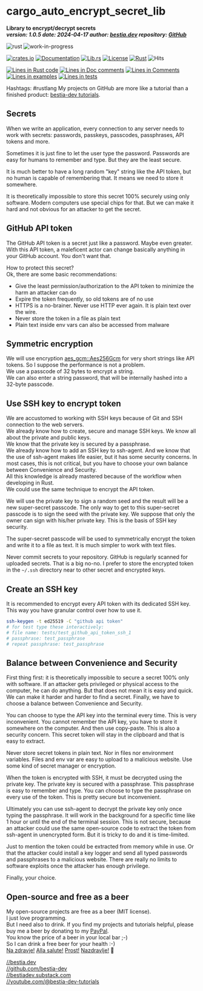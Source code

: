 [//]: # (auto_md_to_doc_comments segment start A)

# cargo_auto_encrypt_secret_lib

[//]: # (auto_cargo_toml_to_md start)

**Library to encrypt/decrypt secrets**  
***version: 1.0.5 date: 2024-04-17 author: [bestia.dev](https://bestia.dev) repository: [GitHub](https://github.com/automation-tasks-rs/cargo_auto_encrypt_secret_lib)***

 ![rust](https://img.shields.io/badge/rust-orange)
 ![work-in-progress](https://img.shields.io/badge/work_in_progress-yellow)

[//]: # (auto_cargo_toml_to_md end)

 [![crates.io](https://img.shields.io/crates/v/cargo_auto_encrypt_secret_lib.svg)](https://crates.io/crates/cargo_auto_encrypt_secret_lib)
 [![Documentation](https://docs.rs/cargo_auto_encrypt_secret_lib/badge.svg)](https://docs.rs/cargo_auto_encrypt_secret_lib/)
 [![Lib.rs](https://img.shields.io/badge/Lib.rs-rust-orange.svg)](https://lib.rs/crates/cargo_auto_encrypt_secret_lib/)
 [![License](https://img.shields.io/badge/license-MIT-blue.svg)](https://github.com/bestia-dev/cargo_auto_encrypt_secret_lib/blob/master/LICENSE)
 [![Rust](https://github.com/bestia-dev/cargo_auto_encrypt_secret_lib/workflows/RustAction/badge.svg)](https://github.com/bestia-dev/cargo_auto_encrypt_secret_lib/)
 ![Hits](https://bestia.dev/webpage_hit_counter/get_svg_image/1785154337.svg)

[//]: # (auto_lines_of_code start)
[![Lines in Rust code](https://img.shields.io/badge/Lines_in_Rust-151-green.svg)](https://github.com/automation-tasks-rs/encrypt_secret/)
[![Lines in Doc comments](https://img.shields.io/badge/Lines_in_Doc_comments-183-blue.svg)](https://github.com/automation-tasks-rs/encrypt_secret/)
[![Lines in Comments](https://img.shields.io/badge/Lines_in_comments-17-purple.svg)](https://github.com/automation-tasks-rs/encrypt_secret/)
[![Lines in examples](https://img.shields.io/badge/Lines_in_examples-0-yellow.svg)](https://github.com/automation-tasks-rs/encrypt_secret/)
[![Lines in tests](https://img.shields.io/badge/Lines_in_tests-1-orange.svg)](https://github.com/automation-tasks-rs/encrypt_secret/)

[//]: # (auto_lines_of_code end)

Hashtags: #rustlang 
My projects on GitHub are more like a tutorial than a finished product: [bestia-dev tutorials](https://github.com/bestia-dev/tutorials_rust_wasm).

## Secrets

When we write an application, every connection to any server needs to work with secrets: passwords, passkeys, passcodes, passphrases, API tokens and more.

Sometimes it is just fine to let the user type the password. Passwords are easy for humans to remember and type. But they are the least secure.

It is much better to have a long random "key" string like the API token, but no human is capable of remembering that. It means we need to store it somewhere.

It is theoretically impossible to store this secret 100% securely using only software. Modern computers use special chips for that. But we can make it hard and not obvious for an attacker to get the secret.

## GitHub API token

The GitHub API token is a secret just like a password. Maybe even greater.  
With this API token, a maleficent actor can change basically anything in your GitHub account. You don't want that.

How to protect this secret?  
Ok, there are some basic recommendations:

- Give the least permission/authorization to the API token to minimize the harm an attacker can do
- Expire the token frequently, so old tokens are of no use
- HTTPS is a no-brainer. Never use HTTP ever again. It is plain text over the wire.
- Never store the token in a file as plain text
- Plain text inside env vars can also be accessed from malware

## Symmetric encryption

We will use encryption [aes_gcm::Aes256Gcm](https://docs.rs/aes-gcm/latest/aes_gcm/index.html) for very short strings like API tokens. So I suppose the performance is not a problem.  
We use a passcode of 32 bytes to encrypt a string.  
We can also enter a string password, that will be internally hashed into a 32-byte passcode.  

## Use SSH key to encrypt token

We are accustomed to working with SSH keys because of Git and SSH connection to the web servers.  
We already know how to create, secure and manage SSH keys. We know all about the private and public keys.  
We know that the private key is secured by a passphrase.  
We already know how to add an SSH key to ssh-agent. And we know that the use of ssh-agent makes life easier, but it has some security concerns. In most cases, this is not critical, but you have to choose your own balance between Convenience and Security.  
All this knowledge is already mastered because of the workflow when developing in Rust.  
We could use the same technique to encrypt the API token.

We will use the private key to sign a random seed and the result will be a new super-secret passcode.
The only way to get to this super-secret passcode is to sign the seed with the private key. We suppose that only the owner can sign with his/her private key. This is the basis of SSH key security.

The super-secret passcode will be used to symmetrically encrypt the token and write it to a file as text. It is much simpler to work with text files.

Never commit secrets to your repository. GitHub is regularly scanned for uploaded secrets. That is a big no-no. I prefer to store the encrypted token in the `~/.ssh` directory near to other secret and encrypted keys.

## Create an SSH key

It is recommended to encrypt every API token with its dedicated SSH key. This way you have granular control over how to use it.

```bash
ssh-keygen -t ed25519 -C "github api token"
# for test type these interactively:
# file name: tests/test_github_api_token_ssh_1
# passphrase: test_passphrase
# repeat passphrase: test_passphrase
```

## Balance between Convenience and Security

First thing first: it is theoretically impossible to secure a secret 100% only with software. If an attacker gets privileged or physical access to the computer, he can do anything. But that does not mean it is easy and quick. We can make it harder and harder to find a secret. Finally, we have to choose a balance between Convenience and Security.

You can choose to type the API key into the terminal every time. This is very inconvenient. You cannot remember the API key, you have to store it somewhere on the computer. And then use copy-paste. This is also a security concern. This secret token will stay in the clipboard and that is easy to extract.

Never store secret tokens in plain text. Nor in files nor environment variables. Files and env var are easy to upload to a malicious website. Use some kind of secret manager or encryption.

When the token is encrypted with SSH, it must be decrypted using the private key. The private key is secured with a passphrase. This passphrase is easy to remember and type. You can choose to type the passphrase on every use of the token. This is pretty secure but inconvenient.

Ultimately you can use ssh-agent to decrypt the private key only once typing the passphrase. It will work in the background for a specific time like 1 hour or until the end of the terminal session. This is not secure, because an attacker could use the same open-source code to extract the token from ssh-agent in unencrypted form. But it is tricky to do and it is time-limited.

Just to mention the token could be extracted from memory while in use. Or that the attacker could install a key logger and send all typed passwords and passphrases to a malicious website. There are really no limits to software exploits once the attacker has enough privilege.

Finally, your choice.

## Open-source and free as a beer

My open-source projects are free as a beer (MIT license).  
I just love programming.  
But I need also to drink. If you find my projects and tutorials helpful, please buy me a beer by donating to my [PayPal](https://paypal.me/LucianoBestia).  
You know the price of a beer in your local bar ;-)  
So I can drink a free beer for your health :-)  
[Na zdravje!](https://translate.google.com/?hl=en&sl=sl&tl=en&text=Na%20zdravje&op=translate) [Alla salute!](https://dictionary.cambridge.org/dictionary/italian-english/alla-salute) [Prost!](https://dictionary.cambridge.org/dictionary/german-english/prost) [Nazdravlje!](https://matadornetwork.com/nights/how-to-say-cheers-in-50-languages/) 🍻

[//bestia.dev](https://bestia.dev)  
[//github.com/bestia-dev](https://github.com/bestia-dev)  
[//bestiadev.substack.com](https://bestiadev.substack.com)  
[//youtube.com/@bestia-dev-tutorials](https://youtube.com/@bestia-dev-tutorials)  

[//]: # (auto_md_to_doc_comments segment end A)
